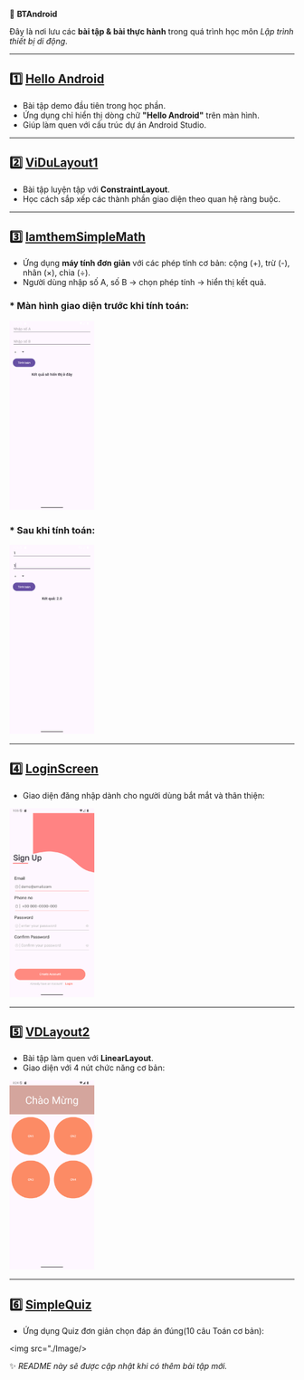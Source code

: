 📒 **BTAndroid**

Đây là nơi lưu các **bài tập & bài thực hành** trong quá trình học môn *Lập trình thiết bị di động*.

---

## 1️⃣ [**Hello Android**](https://github.com/Mellow2512/BTAndroid/tree/main/HelloAndroid)

* Bài tập demo đầu tiên trong học phần.
* Ứng dụng chỉ hiển thị dòng chữ **"Hello Android"** trên màn hình.
* Giúp làm quen với cấu trúc dự án Android Studio.

---

## 2️⃣ [**ViDuLayout1**](https://github.com/Mellow2512/BTAndroid/tree/main/VDLayout1)

* Bài tập luyện tập với **ConstraintLayout**.
* Học cách sắp xếp các thành phần giao diện theo quan hệ ràng buộc.

---

## 3️⃣ [**lamthemSimpleMath**](https://github.com/Mellow2512/BTAndroid/tree/main/lamthemSimpleMath)

* Ứng dụng **máy tính đơn giản** với các phép tính cơ bản: cộng (+), trừ (-), nhân (×), chia (÷).
* Người dùng nhập số A, số B → chọn phép tính → hiển thị kết quả.

### * Màn hình giao diện trước khi tính toán:

<img src="./Image/Screenshot_20251001_072853.png" width="150px"/>

### * Sau khi tính toán:

<img src="./Image/Screenshot_20251001_072901.png" width="150px"/>

---

## 4️⃣ [**LoginScreen**](https://github.com/Mellow2512/BTAndroid/tree/main/LoginScreen)

* Giao diện đăng nhập dành cho người dùng bắt mắt và thân thiện:

<img src="./Image/Screenshot_20251001_010515.png" width="150px"/>

---

## 5️⃣ [**VDLayout2**](https://github.com/Mellow2512/BTAndroid/tree/main/VDLayout2)

* Bài tập làm quen với **LinearLayout**.
* Giao diện với 4 nút chức năng cơ bản:

<img src="./Image/Screenshot_20251001_082414.png" width="150px"/>

---

## 6️⃣ [**SimpleQuiz**](https://github.com/Mellow2512/BTAndroid/tree/main/SimpleQuiz)

* Ứng dụng Quiz đơn giản chọn đáp án đúng(10 câu Toán cơ bản):

<img src="./Image/>

✨ *README này sẽ được cập nhật khi có thêm bài tập mới.*
